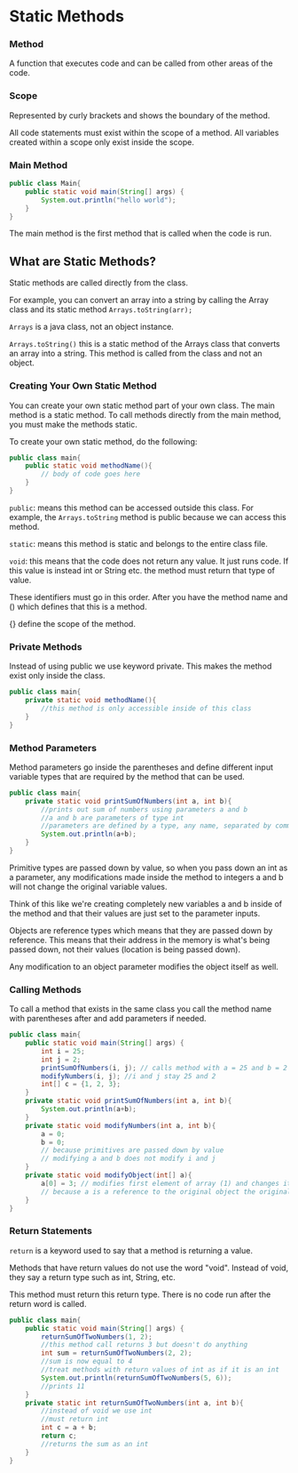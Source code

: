 # Static Methods

### Method

A function that executes code and can be called from other areas
of the code.

### Scope

Represented by curly brackets and shows the boundary of the method. 

All code statements must exist within the scope of a method. All variables created within
a scope only exist inside the scope. 

### Main Method

```java
public class Main{
    public static void main(String[] args) {
        System.out.println("hello world");
    }
}
```

The main method is the first method that is called when the code is run. 

## What are Static Methods?

Static methods are called directly from the class.

For example, you can convert an array into a string by calling the Array class and its static method `Arrays.toString(arr);`

`Arrays` is a java class, not an object instance. 

`Arrays.toString()` this is a static method of the Arrays class that converts
an array into a string. This method is called from the class and not an object.

### Creating Your Own Static Method

You can create your own static method part of your own class. The main method is a 
static method. To call methods directly from the main method, you must make the 
methods static.

To create your own static method, do the following: 

```java
public class main{
    public static void methodName(){
        // body of code goes here
    }
}
```

`public`: means this method can be accessed outside this class. For example, 
the `Arrays.toString` method is public because we can access this method.

`static`: means this method is static and belongs to the entire class file. 

`void`: this means that the code does not return any value.
It just runs code. If this value is instead int or String etc. the method must return that type of value.

These identifiers must go in this order. After you have the method name 
and () which defines that this is a method.

{} define the scope of the method. 

### Private Methods

Instead of using public we use keyword private. This makes the method 
exist only inside the class. 

```java
public class main{
    private static void methodName(){
        //this method is only accessible inside of this class
    }
}
```

### Method Parameters

Method parameters go inside the parentheses and define different input variable types that are
required by the method that can be used. 

```java
public class main{
    private static void printSumOfNumbers(int a, int b){
        //prints out sum of numbers using parameters a and b
        //a and b are parameters of type int
        //parameters are defined by a type, any name, separated by commas.
        System.out.println(a+b);
    }
}
```

Primitive types are passed down by value, so when you pass down an int as a parameter,
any modifications made inside the method to integers a and b will not change the original variable values.

Think of this like we're creating completely new variables a and b inside of the method and that their values are just set 
to the parameter inputs.

Objects are reference types which means that they are passed down by reference. This means that their address in the memory 
is what's being passed down, not their values (location is being passed down).

Any modification to an object parameter modifies the object itself as well.

### Calling Methods

To call a method that exists in the same class you call the method name
with parentheses after and add parameters if needed. 

```java
public class main{
    public static void main(String[] args) {
        int i = 25;
        int j = 2;
        printSumOfNumbers(i, j); // calls method with a = 25 and b = 2
        modifyNumbers(i, j); //i and j stay 25 and 2
        int[] c = {1, 2, 3};
    }
    private static void printSumOfNumbers(int a, int b){
        System.out.println(a+b);
    }
    private static void modifyNumbers(int a, int b){
        a = 0;
        b = 0;
        // because primitives are passed down by value
        // modifying a and b does not modify i and j
    }
    private static void modifyObject(int[] a){
        a[0] = 3; // modifies first element of array (1) and changes it to 3
        // because a is a reference to the original object the original object also changes from 1 to 3
    }
}
```

### Return Statements

`return` is a keyword used to say that a method is returning a value.

Methods that have return values do not use the word "void". Instead of void, 
they say a return type such as int, String, etc.

This method must return this return type. There is no code run after the
return word is called. 

```java
public class main{
    public static void main(String[] args) {
        returnSumOfTwoNumbers(1, 2);
        //this method call returns 3 but doesn't do anything
        int sum = returnSumOfTwoNumbers(2, 2);
        //sum is now equal to 4
        //treat methods with return values of int as if it is an int
        System.out.println(returnSumOfTwoNumbers(5, 6));
        //prints 11
    }
    private static int returnSumOfTwoNumbers(int a, int b){
        //instead of void we use int
        //must return int
        int c = a + b;
        return c;
        //returns the sum as an int
    }
}
```

